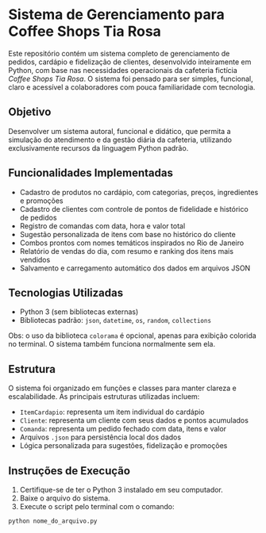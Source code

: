 # Sistema de Gerenciamento para Coffee Shops Tia Rosa

Este repositório contém um sistema completo de gerenciamento de pedidos, cardápio e fidelização de clientes, desenvolvido inteiramente em Python, com base nas necessidades operacionais da cafeteria fictícia *Coffee Shops Tia Rosa*. O sistema foi pensado para ser simples, funcional, claro e acessível a colaboradores com pouca familiaridade com tecnologia.

## Objetivo

Desenvolver um sistema autoral, funcional e didático, que permita a simulação do atendimento e da gestão diária da cafeteria, utilizando exclusivamente recursos da linguagem Python padrão.

## Funcionalidades Implementadas

- Cadastro de produtos no cardápio, com categorias, preços, ingredientes e promoções
- Cadastro de clientes com controle de pontos de fidelidade e histórico de pedidos
- Registro de comandas com data, hora e valor total
- Sugestão personalizada de itens com base no histórico do cliente
- Combos prontos com nomes temáticos inspirados no Rio de Janeiro
- Relatório de vendas do dia, com resumo e ranking dos itens mais vendidos
- Salvamento e carregamento automático dos dados em arquivos JSON

## Tecnologias Utilizadas

- Python 3 (sem bibliotecas externas)
- Bibliotecas padrão: `json`, `datetime`, `os`, `random`, `collections`

Obs: o uso da biblioteca `colorama` é opcional, apenas para exibição colorida no terminal. O sistema também funciona normalmente sem ela. 

## Estrutura

O sistema foi organizado em funções e classes para manter clareza e escalabilidade. As principais estruturas utilizadas incluem:

- `ItemCardapio`: representa um item individual do cardápio
- `Cliente`: representa um cliente com seus dados e pontos acumulados
- `Comanda`: representa um pedido fechado com data, itens e valor
- Arquivos `.json` para persistência local dos dados
- Lógica personalizada para sugestões, fidelização e promoções

## Instruções de Execução

1. Certifique-se de ter o Python 3 instalado em seu computador.
2. Baixe o arquivo do sistema.
3. Execute o script pelo terminal com o comando:

```bash
python nome_do_arquivo.py
